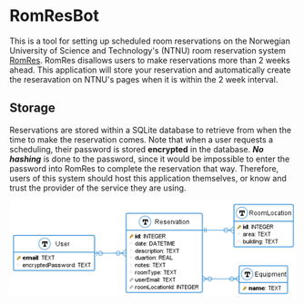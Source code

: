 # RomResBot

This is a tool for setting up scheduled room reservations on the Norwegian University of Science and Technology's (NTNU) room reservation system [RomRes](https://tp.uio.no/ntnu/rombestilling/). RomRes disallows users to make reservations more than 2 weeks ahead. This application will store your reservation and automatically create the reseravation on NTNU's pages when it is within the 2 week interval.

## Storage

Reservations are stored within a SQLite database to retrieve from when the time to make the reservation comes. Note that when a user requests a scheduling, their password is stored **encrypted** in the database. **_No hashing_** is done to the password, since it would be impossible to enter the password into RomRes to complete the reservation that way. Therefore, users of this system should host this application themselves, or know and trust the provider of the service they are using.

![Database diagram](docs/target/ReservationsDB.png)

